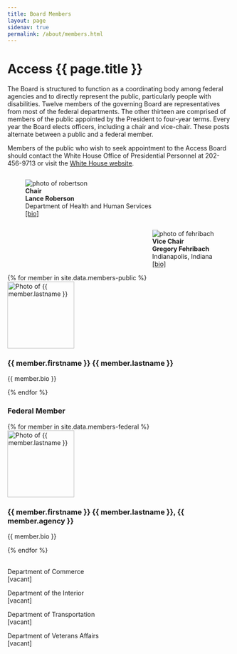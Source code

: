 ```yaml
---
title: Board Members
layout: page
sidenav: true
permalink: /about/members.html
---
```


# Access {{ page.title }}


The Board is structured to function as a coordinating body among federal agencies and to directly represent the public, particularly people with disabilities.  Twelve members of the governing Board are representatives from most of the federal departments.  The other thirteen are comprised of members of the public appointed by the President to four-year terms.  Every year the Board elects officers, including a chair and vice-chair.  These posts alternate between a public and a federal member.

Members of the public who wish to seek appointment to the Access Board should contact the White House Office of Presidential Personnel at 202-456-9713 or visit the [White House website](https://apply.whitehouse.gov).

<figure style="display:block; float:left">
    <img src="{{ site.baseurl }}/images/robertson-hhs.jpg" alt="photo of robertson">
    <figcaption style="margin-left:auto; margin-right:right">
        <strong>Chair <br />
        Lance Roberson</strong> <br />
        Department of Health and Human Services <br />
        <a href="#robertson">[bio]</a>
    </figcaption>
</figure>
<figure style="display:block; float:right">
    <img src="{{ site.baseurl }}/images/fehribach.jpg" alt="photo of fehribach">
    <figcaption style="margin-left:auto; margin-right:right">
        <strong>Vice Chair <br />
        Gregory Fehribach</strong> <br />
        Indianapolis, Indiana <br />
        <a href="#fehribach">[bio]</a>
    </figcaption>
</figure>
<section class="usa-graphic-list usa-section" style="clear:both">
    <div class="grid-container maxw-desktop">
        {% for member in site.data.members-public %}
        <div class="usa-media-block tablet:grid-col" id="{{ member.lastname }}">
            <img src="{{ site.baseurl }}/images/{{ member.image-file }}"
                class="usa-media-block__img circle-15 border-2px" alt="Photo of {{ member.lastname }}" width="150">
            <div class="usa-media-block__body">
                <h3 class="usa-graphic-list__heading">{{ member.firstname }} {{ member.lastname }}</h3>
                <p> {{ member.bio }} </p>
            </div>
        </div>
        {% endfor %}
    </div>
</section>

### Federal Member

<section class="usa-graphic-list usa-section">
    <div class="grid-container maxw-desktop">
        {% for member in site.data.members-federal %}
        <div class="usa-media-block tablet:grid-col" id="{{ member.lastname }}">
            <img src="{{ site.baseurl }}/images/{{ member.image-file }}"
                class="usa-media-block__img circle-15 border-2px" alt="Photo of {{ member.lastname }}" width="150">
            <div class="usa-media-block__body">
                <h3 class="usa-graphic-list__heading">{{ member.firstname }} {{ member.lastname }}, {{ member.agency }}</h3>
                <p> {{ member.bio }} </p>
            </div>
        </div>
        {% endfor %}
        <div class="usa-media-block tablet:grid-col"> &nbsp; 
            <div class="usa-media-block__body">
                <p> Department of Commerce <br />
                    [vacant]
                </p>
                <p> Department of the Interior <br />
                    [vacant]
                </p>
                <p> Department of Transportation <br />
                    [vacant]
                </p> 
                <p> Department of Veterans Affairs <br />
                    [vacant]
                </p>   
            </div>
        </div>
    </div>
</section>
